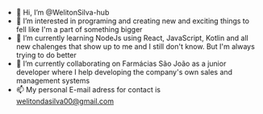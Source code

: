 - 👋 Hi, I’m @WelitonSilva-hub
- 👀 I’m interested in programing and creating new and exciting things to fell like I'm a part of something bigger 
- 🌱 I’m currently learning NodeJs using React, JavaScript, Kotlin and all new chalenges that show up to me and I still don't know. But I'm always trying to do better
- 💞️ I’m currently collaborating on Farmácias São João as a junior developer where I help developing the company's own sales and management systems
- 📫 My personal E-mail adress for contact is welitondasilva00@gmail.com

<!---
WelitonSilva-hub/WelitonSilva-hub is a ✨ special ✨ repository because its `README.md` (this file) appears on your GitHub profile.
You can click the Preview link to take a look at your changes.
--->
